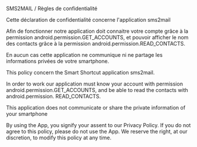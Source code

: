 SMS2MAIL / Règles de confidentialité

Cette déclaration de confidentialité concerne l'application sms2mail

Afin de fonctionner notre application doit connaitre votre compte grâce à la permission android.permission.GET_ACCOUNTS, et pouvoir afficher le nom des contacts grâce à la permission android.permission.READ_CONTACTS.

En aucun cas cette application ne communique ni ne partage les informations privées de votre smartphone.


This policy concern the Smart Shortcut application sms2mail.

In order to work our application must know your account with permission android.permission.GET_ACCOUNTS, and be able to read the contacts with android.permission. READ_CONTACTS.

This application does not communicate or share the private information of your smartphone

By using the App, you signify your assent to our Privacy Policy. If you do not agree to this policy, please do not use the App. We reserve the right, at our discretion, to modify this policy at any time.
